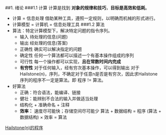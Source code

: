 ##1. 绪论
###1.1 计算
计算是找到 **对象的规律和技巧**，**目标是高效和低耗**。
- 计算 = 信息处理
  借助某种工具，遵照一定规则，以明确而机械的形式进行。
- 计算模型 = 计算机 = 信息处理工具
###1.2 算法
- 算法：特定计算模型下，解决特定问题的指令序列。
  - 输入  待处理的信息(问题)
  - 输出  经处理的信息(答案)
  - 正确性 确实可以解决指定的问题
  - 确定性 任何一个算法都可以描述一个有基本操作组成的序列
  - 可行性 每一个操作都可以实现，**且在常数时间内完成**
  - **有穷性** 对于任何输入，经有穷次基本操作，可以得到输出
    对于Hailstone(n)，序列，不确定对于任意n是否是有穷次，因此求Hailstone序列的程序不一定是算法。即 程序 != 算法。
- 好算法
  - 正确：符合语法，能编译、链接
  - 健壮：能辨别不合法的输入并做适当处理
  - 结构化 + 准确命名 + 注释
  - **效率：** 速度尽可能快；存储空间尽可能少
    算法 + 数据结构 = 程序
    (算法 + 数据结构) × 效率 = 算法

[Hailstone(n)的程序](chapter%2001/hailstone.cpp)